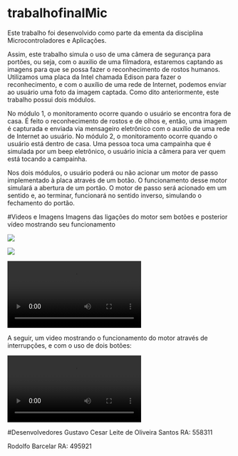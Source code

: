 # trabalhofinalMic

Este trabalho foi desenvolvido como parte da ementa da disciplina Microcontroladores e Aplicações.

Assim, este trabalho simula o uso de uma câmera de segurança para portões, ou seja, com o auxilio de uma filmadora, estaremos captando as imagens para que se possa fazer o reconhecimento de rostos humanos. Utilizamos uma placa da Intel chamada Edison para fazer o reconhecimento, e com o auxílio de uma rede de Internet, podemos enviar ao usuário uma foto da imagem captada.
Como dito anteriormente, este trabalho possui dois módulos.

No módulo 1, o monitoramento ocorre quando o usuário se encontra fora de casa. É feito o reconhecimento de rostos e de olhos e, então, uma imagem é capturada e enviada via mensageiro eletrônico com o auxílio de uma rede de Internet ao usuário.
No módulo 2, o monitoramento ocorre quando o usuário está dentro de casa. Uma pessoa toca uma campainha que é simulada por um beep eletrônico, o usuário inicia a câmera para ver quem está tocando a campainha.

Nos dois módulos, o usuário poderá ou não acionar um motor de passo implementado à placa através de um botão. O funcionamento desse motor simulará a abertura de um portão. O motor de passo será acionado em um sentido e, ao terminar, funcionará no sentido inverso, simulando o fechamento do portão.

#Videos e Imagens
Imagens das ligações do motor sem botões e posterior vídeo mostrando seu funcionamento

![](file:///home/enc2012/rodolfo.barcelar/Desktop/20151202_144915.jpg)

![](file:///home/enc2012/rodolfo.barcelar/Desktop/20151202_144958.jpg)

![](file:///home/enc2012/rodolfo.barcelar/Desktop/20151202_145305.mp4)

A seguir, um video mostrando o funcionamento do motor através de interrupções, e com o uso de dois botões:

![](file:///home/enc2012/rodolfo.barcelar/Desktop/20151202_163022.mp4)

#Desenvolvedores
Gustavo Cesar Leite de Oliveira Santos RA: 558311

Rodolfo Barcelar RA: 495921
